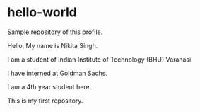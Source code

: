 # hello-world
Sample repository of this profile.

Hello, My name is Nikita Singh.

I am a student of Indian Institute of Technology (BHU) Varanasi.

I have interned at Goldman Sachs.

I am a 4th year student here.

This is my first repository.
